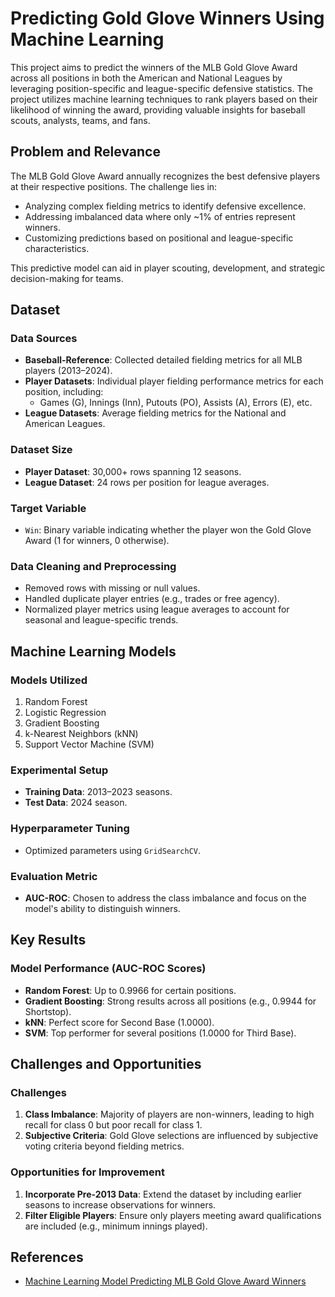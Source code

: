 # Predicting Gold Glove Winners Using Machine Learning
This project aims to predict the winners of the MLB Gold Glove Award across all positions in both the American and National Leagues by leveraging position-specific and league-specific defensive statistics. The project utilizes machine learning techniques to rank players based on their likelihood of winning the award, providing valuable insights for baseball scouts, analysts, teams, and fans.

## Problem and Relevance

The MLB Gold Glove Award annually recognizes the best defensive players at their respective positions. The challenge lies in:
- Analyzing complex fielding metrics to identify defensive excellence.
- Addressing imbalanced data where only ~1% of entries represent winners.
- Customizing predictions based on positional and league-specific characteristics.

This predictive model can aid in player scouting, development, and strategic decision-making for teams.

## Dataset

### Data Sources
- **Baseball-Reference**: Collected detailed fielding metrics for all MLB players (2013–2024).
- **Player Datasets**: Individual player fielding performance metrics for each position, including:
  - Games (G), Innings (Inn), Putouts (PO), Assists (A), Errors (E), etc.
- **League Datasets**: Average fielding metrics for the National and American Leagues.

### Dataset Size
- **Player Dataset**: 30,000+ rows spanning 12 seasons.
- **League Dataset**: 24 rows per position for league averages.

### Target Variable
- `Win`: Binary variable indicating whether the player won the Gold Glove Award (1 for winners, 0 otherwise).

### Data Cleaning and Preprocessing
- Removed rows with missing or null values.
- Handled duplicate player entries (e.g., trades or free agency).
- Normalized player metrics using league averages to account for seasonal and league-specific trends.

## Machine Learning Models

### Models Utilized
1. Random Forest
2. Logistic Regression
3. Gradient Boosting
4. k-Nearest Neighbors (kNN)
5. Support Vector Machine (SVM)

### Experimental Setup
- **Training Data**: 2013–2023 seasons.
- **Test Data**: 2024 season.

### Hyperparameter Tuning
- Optimized parameters using `GridSearchCV`.

### Evaluation Metric
- **AUC-ROC**: Chosen to address the class imbalance and focus on the model's ability to distinguish winners.

## Key Results

### Model Performance (AUC-ROC Scores)
- **Random Forest**: Up to 0.9966 for certain positions.
- **Gradient Boosting**: Strong results across all positions (e.g., 0.9944 for Shortstop).
- **kNN**: Perfect score for Second Base (1.0000).
- **SVM**: Top performer for several positions (1.0000 for Third Base).

## Challenges and Opportunities

### Challenges
1. **Class Imbalance**: Majority of players are non-winners, leading to high recall for class 0 but poor recall for class 1.
2. **Subjective Criteria**: Gold Glove selections are influenced by subjective voting criteria beyond fielding metrics.

### Opportunities for Improvement
1. **Incorporate Pre-2013 Data**: Extend the dataset by including earlier seasons to increase observations for winners.
2. **Filter Eligible Players**: Ensure only players meeting award qualifications are included (e.g., minimum innings played).

## References

- [Machine Learning Model Predicting MLB Gold Glove Award Winners](https://github.com/lucaskelly49/Machine-Learning-Model-Predicting-MLB-Gold-Glove-Award-Winners)

